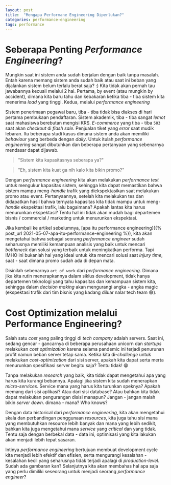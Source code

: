 ```yaml
---
layout: post
title:  "Mengapa Performane Engineering Diperlukan?"
categories: performance-engineering
tags: performance
---
```


# Seberapa Penting *Performance Engineering*?
Mungkin saat ini sistem anda sudah berjalan dengan baik tanpa masalah. Entah karena memang sistem anda sudah baik atau saat ini beban yang dijalankan sistem belum terlalu berat saja? :) Kita tidak akan pernah tau jawabannya kecuali melalui 2 hal. Pertama, by event (atau mungkin by accident), dimana kita baru tahu dan kebakaran ketika tiba - tiba sistem kita menerima *load* yang tinggi. Kedua, melalui *performance engineering*

Sistem penerimaan pegawai baru, tiba - tiba tidak bisa diakses di hari pertama pembukaan pendaftaran. Sistem akademik, tiba - tiba sangat *lemot* saat mahasiswa berebutan mengisi KRS. *E-commerce* yang tiba - tiba `503` saat akan *checkout* di *flash sale*.  Penjualan tiket yang *error* saat mudik lebaran. Itu beberapa studi kasus dimana sistem anda akan memiliki *behaviour* yang berbeda dengan *daily*. Untuk itulah *performance engineering* sangat dibutuhkan dan beberapa pertanyaan yang sebenarnya mendasar dapat dijawab. 

>"Sistem kita kapasitasnya seberapa ya?"

>"Eh, sistem kita kuat ga nih kalo kita bikin promo?"

Dengan *performance engineering* kita akan melakukan *performance test* untuk mengukur kapasitas sistem, sehingga kita dapat memastikan bahwa sistem mampu meng-*handle* trafik yang diekspektasikan saat melakukan promo atau event. Pertanyaannya, setelah kita melakukan tes dan didapatkan hasil bahwa ternyata kapasitas kita tidak mampu untuk meng-*handle* ekspektasi trafik, lalu bagaimana? Apakah lantas kita harus menurunkan ekspektasi? Tentu hal ini tidak akan mudah bagi departemen bisnis / commercial / marketing untuk menurunkan ekspektasi.

 Jika kembali ke artikel sebelumnya, [apa itu performance engineering]({%  post_url  2021-05-07-apa-itu-performance-engineering %}), kita akan mengetahui bahwa sebagai seorang *performance engineer* sudah seharusnya memiliki kemampuan analisis yang baik untuk mencari *bottleneck* dan solusi yang terbaik untuk meningkatkan performa. Tapi IMHO ini bukanlah hal yang ideal untuk kita mencari solusi saat *injury time*, saat - saat dimana promo sudah ada di depan mata.

Disinilah sebenarnya `art of work` dari *performance engineering*. Dimana jika kita rutin menerapkannya dalam siklus development, tidak hanya departemen teknologi yang tahu kapasitas dan kemampuan sistem kita, sehingga dalam *decision making* akan mengurangi angka - angka magic (ekspektasi trafik dari tim bisnis yang kadang diluar nalar tech team 😅).

# Cost Optimization melalui Performance Engineering?

Salah satu *cost* yang paling tinggi di *tech company* adalah servers. Saat ini, sedang gencar - gancarnya di beberapa perusahaan unicorn dan *startups* melakukan *cost optimization* karena selama pandemic ini terjadi penurunan profit namun beban server tetap sama. Ketika kita di-*challenge* untuk melakukan *cost-optimization* dari sisi server, apakah kita dapat serta merta menurunkan spesifikasi server begitu saja? Tentu tidak! 😁

Tanpa melakukan *research* yang baik, kita tidak dapat mengetahui apa yang harus kita kurangi bebannya. Apalagi jika sistem kita sudah menerapkan *micro-services*. Service mana yang harus kita turunkan speknya? Apakah memang dari sisi aplikasi? Atau dari sisi database?  Atau bahkan kita tidak dapat melakukan pengurangan disisi manapun? Jangan - jangan malah bikin *server down*. dimana - mana? Who knows?

Dengan data historical dari *performance engineering*, kita akan mengetahui skala dan perbandingan penggunaan *resources*, kita juga tahu sisi mana yang membutuhkan resource lebih banyak dan mana yang lebih sedikit, bahkan kita juga mengetahui mana *service* yang *critical* dan yang tidak. Tentu saja dengan berbekal data - data ini, optimisasi yang kita lakukan akan menjadi lebih tepat sasaran. 

Intinya *performance engineering* bertujuan membuat development cycle kita menjadi lebih efektif dan efisien, serta mengurangi kesalahan - kesalahan kecil yang seharusnya tidak terjadi apalagi di *production-level*. Sudah ada gambaran kan? Selanjutnya kita akan membahas hal apa saja yang perlu dimiliki seseorang untuk menjadi seorang *performance engineer*?